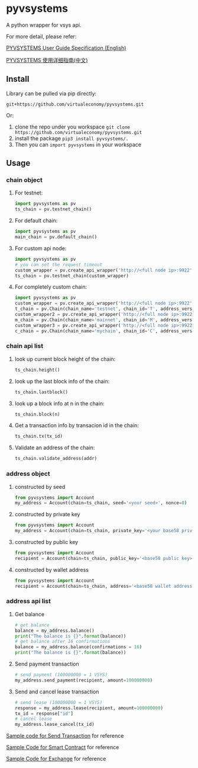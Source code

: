 # pyvsystems
A python wrapper for vsys api.

For more detail, please refer:

[PYVSYSTEMS User Guide Specification (English)](https://github.com/virtualeconomy/pyvsystems/wiki/PYVSYSTEMS-User-Guide-Specification-%28English%29)

[PYVSYSTEMS 使用详细指南(中文)](https://github.com/virtualeconomy/pyvsystems/wiki/PYVSYSTEMS-使用详细指南%28中文%29)

## Install

Library can be pulled via pip directly:

```git+https://github.com/virtualeconomy/pyvsystems.git```

Or:

1. clone the repo under you workspace
```git clone https://github.com/virtualeconomy/pyvsystems.git```
2. install the package 
```pip3 install pyvsystems/.```
3. Then you can  ```import pyvsystems```  in your workspace

## Usage

### chain object
1. For testnet:
    ```python
    import pyvsystems as pv
    ts_chain = pv.testnet_chain()
    ```
2. For default chain:
    ```python
    import pyvsystems as pv
    main_chain = pv.default_chain()
    ```

3. For custom api node:
    ```python
    import pyvsystems as pv
    # you can set the request timeout
    custom_wrapper = pv.create_api_wrapper('http://<full node ip>:9922', api_key='', timeout='')
    ts_chain = pv.testnet_chain(custom_wrapper)
    ```

4. For completely custom chain:
    ```python
    import pyvsystems as pv
    custom_wrapper = pv.create_api_wrapper('http://<full node ip>:9922', api_key='',  timeout=''))
    t_chain = pv.Chain(chain_name='testnet', chain_id='T', address_version=5, api_wrapper=custom_wrapper)
    custom_wrapper2 = pv.create_api_wrapper('http://<full node ip>:9922', api_key='',  timeout=''))
    m_chain = pv.Chain(chain_name='mainnet', chain_id='M', address_version=5, api_wrapper=custom_wrapper2)
    custom_wrapper3 = pv.create_api_wrapper('http://<full node ip>:9922', api_key='',  timeout=''))
    c_chain = pv.Chain(chain_name='mychain', chain_id='C', address_version=1, api_wrapper=custom_wrapper3)
    ```

### chain api list
1. look up current block height of the chain:
    ```python
    ts_chain.height()
    ```

2. look up the last block info of the chain:
    ```python
    ts_chain.lastblock()
    ```


3. look up a block info at n in the chain:
    ```python
    ts_chain.block(n)
    ```

4. Get a transaction info by transacion id in the chain:
    ```python
    ts_chain.tx(tx_id)
    ```
    
5. Validate an address of the chain:
    ```python
    ts_chain.validate_address(addr)
    ```

### address object
1. constructed by seed
    ```python
    from pyvsystems import Account
    my_address = Account(chain=ts_chain, seed='<your seed>', nonce=0)
    ```
2. constructed by private key
    ```python
    from pyvsystems import Account
    my_address = Account(chain=ts_chain, private_key='<your base58 private key>')
    ```
3. constructed by public key
    ```python
    from pyvsystems import Account
    recipient = Account(chain=ts_chain, public_key='<base58 public key>')
    ```
4. constructed by wallet address
    ```python
    from pyvsystems import Account
    recipient = Account(chain=ts_chain, address='<base58 wallet address>')
    ```
 
### address api list
1. Get balance
    ```python
    # get balance
    balance = my_address.balance()
    print("The balance is {}".format(balance))
    # get balance after 16 confirmations 
    balance = my_address.balance(confirmations = 16)
    print("The balance is {}".format(balance))
    ```
2. Send payment transaction
    ```python
    # send payment (100000000 = 1 VSYS)
    my_address.send_payment(recipient, amount=100000000)
    ```
3. Send and cancel lease transaction
    ```python
    # send lease (100000000 = 1 VSYS)
    response = my_address.lease(recipient, amount=100000000)
    tx_id = response["id"]
    # cancel lease
    my_address.lease_cancel(tx_id)
    ```
    
[Sample code for Send Transaction](https://github.com/virtualeconomy/pyvsystems/wiki/PYVSYSTEMS-User-Guide-Specification-%28English%29#sample-code) for reference

[Sample Code for Smart Contract](https://github.com/virtualeconomy/pyvsystems/wiki/Sample-Code-for-Smart-Contract) for reference

[Sample Code for Exchange](https://github.com/virtualeconomy/pyvsystems/wiki/Sample-Code-for-Exchange) for reference

